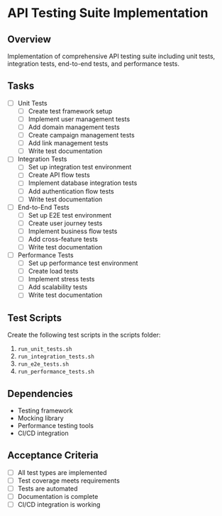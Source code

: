 # API Testing Suite Implementation

## Overview
Implementation of comprehensive API testing suite including unit tests, integration tests, end-to-end tests, and performance tests.

## Tasks
- [ ] Unit Tests
  - [ ] Create test framework setup
  - [ ] Implement user management tests
  - [ ] Add domain management tests
  - [ ] Create campaign management tests
  - [ ] Add link management tests
  - [ ] Write test documentation

- [ ] Integration Tests
  - [ ] Set up integration test environment
  - [ ] Create API flow tests
  - [ ] Implement database integration tests
  - [ ] Add authentication flow tests
  - [ ] Write test documentation

- [ ] End-to-End Tests
  - [ ] Set up E2E test environment
  - [ ] Create user journey tests
  - [ ] Implement business flow tests
  - [ ] Add cross-feature tests
  - [ ] Write test documentation

- [ ] Performance Tests
  - [ ] Set up performance test environment
  - [ ] Create load tests
  - [ ] Implement stress tests
  - [ ] Add scalability tests
  - [ ] Write test documentation

## Test Scripts
Create the following test scripts in the scripts folder:
1. `run_unit_tests.sh`
2. `run_integration_tests.sh`
3. `run_e2e_tests.sh`
4. `run_performance_tests.sh`

## Dependencies
- Testing framework
- Mocking library
- Performance testing tools
- CI/CD integration

## Acceptance Criteria
- [ ] All test types are implemented
- [ ] Test coverage meets requirements
- [ ] Tests are automated
- [ ] Documentation is complete
- [ ] CI/CD integration is working 